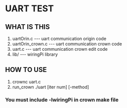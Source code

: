 # UART TEST

## WHAT IS THIS
1. uartOrin.c
      --- uart communication origin code
2. uartOrin_crown.c
      --- uart communication crown code
3. uart.c
      --- uart communication crown edit code
4. lib/
      --- wiringPi library


## HOW TO USE

1. crownc uart.c
2. run_crown ./uart [iter num] [-method]


### You must include -lwiringPi in crown make file
